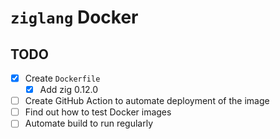# `ziglang` Docker

## TODO

* [x] Create `Dockerfile`
  * [x] Add zig 0.12.0
* [ ] Create GitHub Action to automate deployment of the image
* [ ] Find out how to test Docker images
* [ ] Automate build to run regularly
